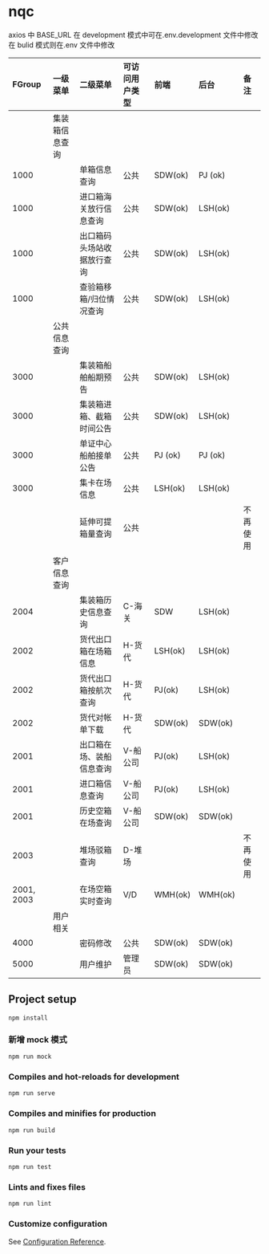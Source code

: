 # nqc

axios 中 BASE_URL
在 development 模式中可在.env.development 文件中修改
在 bulid 模式则在.env 文件中修改

| FGroup     | 一级菜单       | 二级菜单                   | 可访问用户类型 | 前端    | 后台    | 备注 |
| :--------- | :------------- | :------------------------- | :------------- | :------ | :------ | :--- |
|            | 集装箱信息查询 |                            |                |         |         |
| 1000       |                | 单箱信息查询               | 公共           | SDW(ok) | PJ (ok) |
| 1000       |                | 进口箱海关放行信息查询     | 公共           | SDW(ok) | LSH(ok) |
| 1000       |                | 出口箱码头场站收据放行查询 | 公共           | SDW(ok) | LSH(ok) |
| 1000       |                | 查验箱移箱/归位情况查询    | 公共           | SDW(ok) | LSH(ok) |
|            | 公共信息查询   |                            |                |         |         |
| 3000       |                | 集装箱船舶船期预告         | 公共           | SDW(ok) | LSH(ok) |
| 3000       |                | 集装箱进箱、截箱时间公告   | 公共           | SDW(ok) | LSH(ok) |
| 3000       |                | 单证中心船舶接单公告       | 公共           | PJ (ok) | PJ (ok) |
| 3000       |                | 集卡在场信息               | 公共           | LSH(ok) | LSH(ok) |
|            |                | 延伸可提箱量查询           | 公共           |          |         |不再使用
|            | 客户信息查询   |                            |                |         |
| 2004       |                | 集装箱历史信息查询         | C-海关         | SDW     | LSH(ok) |
| 2002       |                | 货代出口箱在场箱信息       | H-货代         | LSH(ok) | LSH(ok) |
| 2002       |                | 货代出口箱按航次查询       | H-货代         | PJ(ok)  | LSH(ok) |
| 2002       |                | 货代对帐单下载             | H-货代         | SDW(ok) | SDW(ok) |
| 2001       |                | 出口箱在场、装船信息查询   | V-船公司        | PJ(ok)  | LSH(ok) |
| 2001       |                | 进口箱信息查询             | V-船公司       | PJ(ok)  | LSH(ok) |
| 2001       |                | 历史空箱在场查询           | V-船公司       | SDW(ok) | SDW(ok) |
| 2003       |                | 堆场驳箱查询               | D-堆场         |          |         |不再使用
| 2001, 2003 |                | 在场空箱实时查询           | V/D            | WMH(ok)  | WMH(ok) |
|            | 用户相关       |                            |                |         |
| 4000       |                | 密码修改                   | 公共           | SDW(ok) | SDW(ok) |
| 5000       |                | 用户维护                   | 管理员         | SDW(ok) | SDW(ok) |

## Project setup

```
npm install
```

### 新增 mock 模式

```
npm run mock
```

### Compiles and hot-reloads for development

```
npm run serve
```

### Compiles and minifies for production

```
npm run build
```

### Run your tests

```
npm run test
```

### Lints and fixes files

```
npm run lint
```

### Customize configuration

See [Configuration Reference](https://cli.vuejs.org/config/).
